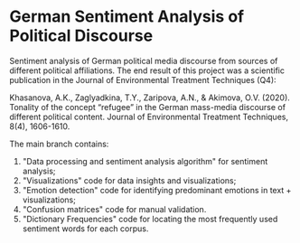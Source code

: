# German Sentiment Analysis of Political Discourse
Sentiment analysis of German political media discourse from sources of different political affiliations.
The end result of this project was a scientific publication in the Journal of Environmental Treatment Techniques (Q4):

Khasanova, A.K., Zaglyadkina, T.Y., Zaripova, A.N., & Akimova, O.V. (2020). Tonality of the concept “refugee” in the German mass-media discourse of different political content. Journal of Environmental Treatment Techniques, 8(4), 1606-1610.  

The main branch contains:
1) "Data processing and sentiment analysis algorithm" for sentiment analysis;
2) "Visualizations" code for data insights and visualizations; 
3) "Emotion detection" code for identifying predominant emotions in text + visualizations;
4) "Confusion matrices" code for manual validation.
5) "Dictionary Frequencies" code for locating the most frequently used sentiment words for each corpus. 
